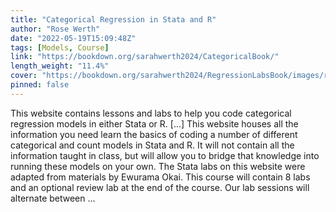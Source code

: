 ```yaml
---
title: "Categorical Regression in Stata and R"
author: "Rose Werth"
date: "2022-05-19T15:09:48Z"
tags: [Models, Course]
link: "https://bookdown.org/sarahwerth2024/CategoricalBook/"
length_weight: "11.4%"
cover: "https://bookdown.org/sarahwerth2024/RegressionLabsBook/images/rw.png"
pinned: false
---
```


This website contains lessons and labs to help you code categorical regression models in either Stata or R. [...] This website houses all the information you need learn the basics of coding a number of different categorical and count models in Stata and R. It will not contain all the information taught in class, but will allow you to bridge that knowledge into running these models on your own. The Stata labs on this website were adapted from materials by Ewurama Okai. This course will contain 8 labs and an optional review lab at the end of the course. Our lab sessions will alternate between ...
